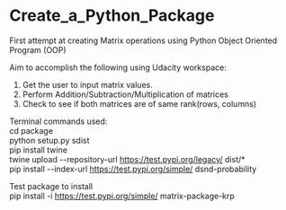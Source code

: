 # Create_a_Python_Package
First attempt at creating Matrix operations using Python Object Oriented Program (OOP)

Aim to accomplish the following using Udacity workspace:
1. Get the user to input matrix values.
2. Perform Addition/Subtraction/Multiplication of matrices
3. Check to see if both matrices are of same rank(rows, columns)

Terminal commands used:<br>
cd package<br>
python setup.py sdist<br>
pip install twine<br>
twine upload --repository-url https://test.pypi.org/legacy/ dist/*<br>
pip install --index-url https://test.pypi.org/simple/ dsnd-probability

Test package to install<br>
pip install -i https://test.pypi.org/simple/ matrix-package-krp
